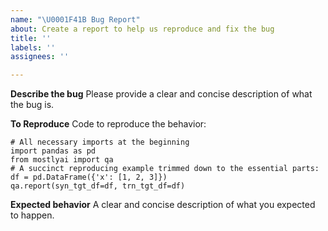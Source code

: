 ```yaml
---
name: "\U0001F41B Bug Report"
about: Create a report to help us reproduce and fix the bug
title: ''
labels: ''
assignees: ''

---
```


**Describe the bug**
Please provide a clear and concise description of what the bug is.

**To Reproduce**
Code to reproduce the behavior:
```
# All necessary imports at the beginning
import pandas as pd
from mostlyai import qa
# A succinct reproducing example trimmed down to the essential parts:
df = pd.DataFrame({'x': [1, 2, 3]})
qa.report(syn_tgt_df=df, trn_tgt_df=df)
```

**Expected behavior**
A clear and concise description of what you expected to happen.
